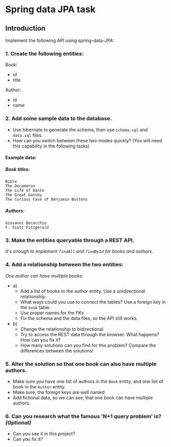 # Spring data JPA task

## Introduction

Implement the following API using spring-data-JPA:

### 1. Create the following entities:

Book:
- id
- title

Author:
- id
- name

### 2. Add some sample data to the database.

- Use hibernate to generate the schema, then use `schema.sql` and `data.sql` files.
- How can you switch between these two modes quickly? (You will need this capability in the following tasks)

#### Example data:
##### Book titles:
  ```
  Bible
  The Decameron
  The Life of Dante
  The Great Gatsby
  The Curious Case of Benjamin Buttons
  ```

##### Authors:
  ```
  Giovanni Bocacchio
  F. Scott Fitzgerald
  ```
### 3. Make the entities queryable through a REST API.
*It's enough to implement `findAll` and `findById` for books and authors.*


### 4. Add a relationship between the two entities:
*One author can have multiple books:*
* a)
    - Add a list of books to the author entity. Use a unidirectional relationship.
    - What ways could you use to connect the tables? Use a foreign key in the `book` table.
    - Use proper names for the FKs
    - Fix the schema and the data files, so the API still works.
* b)
    - Change the relationship to bidirectional.
    - Try to access the REST data through the browser. What happens? How can you fix it?
    - How many solutions can you find for this problem? Compare the differences between the solutions!

### 5. Alter the solution so that one book can also have multiple authors.
- Make sure you have one list of authors in the `Book` entity, and one list of book in the `Author` entity.
- Make sure, the foreign keys are well named
- Add fictional data, so we can see, that one book can have multiple authors.

### 6. Can you research what the famous 'N+1 query problem' is? *(Optional)*
- Can you see it in this project?
- Can you fix it?
